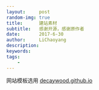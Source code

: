 ```yaml
---
layout:     post
random-img: true
title:      建站素材
subtitle:   感谢开源，感谢原作者
date:       2017-6-30
author:     LiChaoyang
description: 
keywords: 
tags:
    - 
---
```


网站模板选用 [decaywood.github.io][1]


  [1]: https://github.com/decaywood/decaywood.github.io